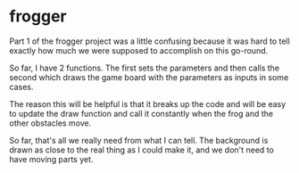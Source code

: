 frogger
=========
Part 1 of the frogger project was a little confusing because it was hard to tell exactly how much we were supposed to accomplish on this go-round.

So far, I have 2 functions. The first sets the parameters and then calls the second which draws the game board with the parameters as inputs in some cases.

The reason this will be helpful is that it breaks up the code and will be easy to update the draw function and call it constantly when the frog and the other obstacles move.

So far, that's all we really need from what I can tell. The background is drawn as close to the real thing as I could make it, and we don't need to have moving parts yet.
